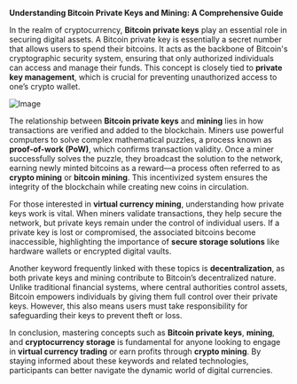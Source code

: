 **Understanding Bitcoin Private Keys and Mining: A Comprehensive Guide**

In the realm of cryptocurrency, **Bitcoin private keys** play an essential role in securing digital assets. A Bitcoin private key is essentially a secret number that allows users to spend their bitcoins. It acts as the backbone of Bitcoin's cryptographic security system, ensuring that only authorized individuals can access and manage their funds. This concept is closely tied to **private key management**, which is crucial for preventing unauthorized access to one’s crypto wallet.

![Image](https://github.com/user-attachments/assets/b8266eee-691e-4ee1-99ef-bfa10d234fd4)

The relationship between **Bitcoin private keys** and **mining** lies in how transactions are verified and added to the blockchain. Miners use powerful computers to solve complex mathematical puzzles, a process known as **proof-of-work (PoW)**, which confirms transaction validity. Once a miner successfully solves the puzzle, they broadcast the solution to the network, earning newly minted bitcoins as a reward—a process often referred to as **crypto mining** or **bitcoin mining**. This incentivized system ensures the integrity of the blockchain while creating new coins in circulation.

For those interested in **virtual currency mining**, understanding how private keys work is vital. When miners validate transactions, they help secure the network, but private keys remain under the control of individual users. If a private key is lost or compromised, the associated bitcoins become inaccessible, highlighting the importance of **secure storage solutions** like hardware wallets or encrypted digital vaults.

Another keyword frequently linked with these topics is **decentralization**, as both private keys and mining contribute to Bitcoin’s decentralized nature. Unlike traditional financial systems, where central authorities control assets, Bitcoin empowers individuals by giving them full control over their private keys. However, this also means users must take responsibility for safeguarding their keys to prevent theft or loss.

In conclusion, mastering concepts such as **Bitcoin private keys**, **mining**, and **cryptocurrency storage** is fundamental for anyone looking to engage in **virtual currency trading** or earn profits through **crypto mining**. By staying informed about these keywords and related technologies, participants can better navigate the dynamic world of digital currencies.